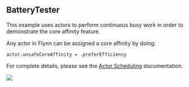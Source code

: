 ## BatteryTester

This example uses actors to perform continuous busy work in order to demonstrate the core affinity feature.

Any actor in Flynn can be assigned a core affinity by doing:

```actor.unsafeCoreAffinity = .preferEfficiency```

For complete details, please see the [Actor Scheduling](../../docs/SCHEDULER.md) documentation.


![](meta/screenshot.png)

